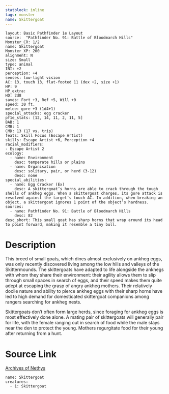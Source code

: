 ```yaml
---
statblock: inline
tags: monster
name: Skittergoat
---
```

```statblock
layout: Basic Pathfinder 1e Layout
source:  "Pathfinder No. 91: Battle of Bloodmarch Hills"
Monster_CR: 1/2
name: Skittergoat
Monster_XP: 200
alignment: N
size: Small
type: animal
INI: +2
perception: +4
senses: low-light vision
AC: 13, touch 13, flat-footed 11 (dex +2, size +1)
HP: 9
HP_extra: 
HD: 2d8
saves: Fort +3, Ref +5, Will +0
speed: 30 ft.
melee: gore +3 (1d4+1)
special_attacks: egg cracker
pf1e_stats: [12, 14, 11, 2, 11, 5]
BAB: 1
CMB: 1
CMD: 13 (17 vs. trip)
feats: Skill Focus (Escape Artist)
skills: Escape Artist +6, Perception +4
racial_modifiers:
- Escape Artist 2
ecology:
  - name: Environment
    desc: temperate hills or plains
  - name: Organisation
    desc: solitary, pair, or herd (3-12)
    desc: none
special_abilities:
  - name: Egg Cracker (Ex)
    desc: A skittergoat’s horns are able to crack through the tough shells of ankheg eggs. When a skittergoat charges, its gore attack is resolved against the target’s touch AC. In addition, when breaking an object, a skittergoat ignores 1 point of the object’s hardness.
sources:
  - name: Pathfinder No. 91: Battle of Bloodmarch Hills
    desc: 82
desc_short: This small goat has sharp horns that wrap around its head to point forward, making it resemble a tiny bull.
```
# Description
This breed of small goats, which dines almost exclusively on ankheg eggs, was only recently discovered living among the low hills and valleys of the Skittermounds. The skittergoats have adapted to life alongside the ankhegs with whom they share their environment: their agility allows them to slip through small spaces in search of eggs, and their speed makes them quite adept at escaping the grasp of angry ankheg mothers. Their relatively docile nature and ability to pierce ankheg eggs with their sharp horns have led to high demand for domesticated skittergoat companions among rangers searching for ankheg nests.

Skittergoats don’t often form large herds, since foraging for ankheg eggs is most effectively done alone. A mating pair of skittergoats will generally pair for life, with the female ranging out in search of food while the male stays near the den to protect the young. Mothers regurgitate food for their young after returning from a hunt.
# Source Link
[Archives of Nethys](https://aonprd.com/MonsterDisplay.aspx?ItemName=Skittergoat)
```encounter-table
name: Skittergoat
creatures:
  - 1: Skittergoat
```
